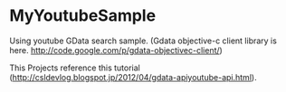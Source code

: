 MyYoutubeSample
===============

Using youtube GData search sample.
(Gdata objective-c client library is here.
http://code.google.com/p/gdata-objectivec-client/)

This Projects reference this tutorial (http://csldevlog.blogspot.jp/2012/04/gdata-apiyoutube-api.html).